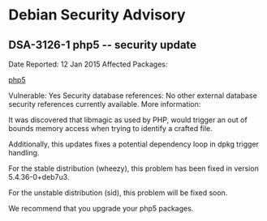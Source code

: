 
Debian Security Advisory
========================


DSA-3126-1 php5 -- security update
----------------------------------



Date Reported:
12 Jan 2015
Affected Packages:

[php5](https://packages.debian.org/src:php5)

Vulnerable:
Yes
Security database references:
No other external database security references currently available.
More information:

It was discovered that libmagic as used by PHP, would trigger an out
of bounds memory access when trying to identify a crafted file.


Additionally, this updates fixes a potential dependency loop in dpkg
trigger handling.


For the stable distribution (wheezy), this problem has been fixed in
version 5.4.36-0+deb7u3.


For the unstable distribution (sid), this problem will be fixed soon.


We recommend that you upgrade your php5 packages.





